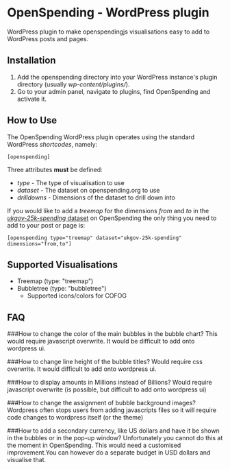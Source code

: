 # OpenSpending - WordPress plugin

WordPress plugin to make openspendingjs visualisations easy to add to WordPress posts and pages.

## Installation

1. Add the openspending directory into your WordPress instance's plugin
   directory (usually *wp-content/plugins/*).
2. Go to your admin panel, navigate to plugins, find OpenSpending and
   activate it.

## How to Use

The OpenSpending WordPress plugin operates using the standard WordPress *shortcodes*, namely:

    [openspending]

Three attributes **must** be defined:

* *type* - The type of visualisation to use
* *dataset* - The dataset on openspending.org to use
* *drilldowns* - Dimensions of the dataset to drill down into

If you would like to add a *treemap* for the dimensions *from* and *to* in the [*ukgov-25k-spending* dataset](http://openspending.org/ukgov-25k-spending) on OpenSpending the only thing you need to add to your post or page is:

    [openspending type="treemap" dataset="ukgov-25k-spending" dimensions="from,to"]

## Supported Visualisations

* Treemap (type: "treemap")
* Bubbletree (type: "bubbletree")
    * Supported icons/colors for COFOG

## FAQ

###How to change the color of the main bubbles in the bubble chart?
This would require javascript overwrite. It would be difficult to add onto wordpress ui.

###How to change line height of the bubble titles?
Would require css overwrite. It would difficult to add onto wordpress ui.

###How to display amounts in Millions instead of Billions?
Would require javascript overwrite (is possible, but difficult to add onto wordpress ui)

###How to change the assignment of bubble background images?
Wordpress often stops users from adding javascripts files so it will require code changes to wordpress itself (or the theme)

###How to add a secondary currency, like US dollars and have it be shown in the bubbles or in the pop-up window?
Unfortunately you cannot do this at the moment in OpenSpending. This would need a customised improvement.You can however do a separate budget in USD dollars and visualise that.
